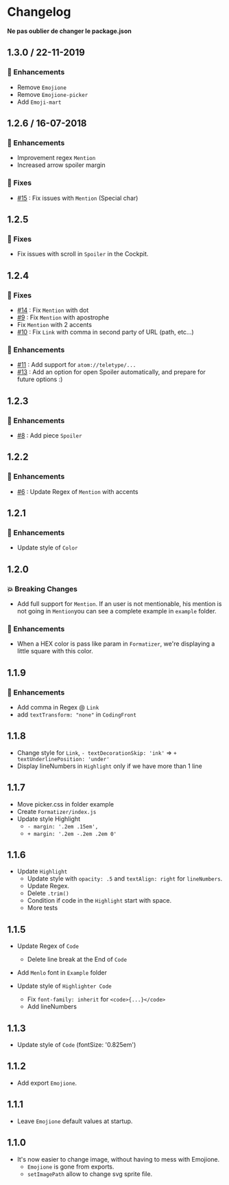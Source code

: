 # Changelog

**Ne pas oublier de changer le package.json**

## 1.3.0 / 22-11-2019

### :tada: Enhancements

- Remove `Emojione`
- Remove `Emojione-picker`
- Add `Emoji-mart`

## 1.2.6 / 16-07-2018

### :tada: Enhancements

- Improvement regex `Mention`
- Increased arrow spoiler margin

### :bug: Fixes

- [#15](https://github.com/O-clock-Dev/formatizer/issues/15) : Fix issues with `Mention` (Special char)

## 1.2.5

### :bug: Fixes

- Fix issues with scroll in `Spoiler` in the Cockpit.

## 1.2.4

### :bug: Fixes

- [#14](https://github.com/O-clock-Dev/formatizer/issues/14) : Fix `Mention` with dot
- [#9](https://github.com/O-clock-Dev/formatizer/issues/9) : Fix `Mention` with apostrophe
- Fix `Mention` with 2 accents
- [#10](https://github.com/O-clock-Dev/formatizer/issues/10) : Fix `Link` with comma in second party of URL (path, etc...)

### :tada: Enhancements

- [#11](https://github.com/O-clock-Dev/formatizer/issues/11) : Add support for `atom://teletype/...`
- [#13](https://github.com/O-clock-Dev/formatizer/issues/13) : Add an option for open Spoiler automatically, and prepare for future options :)

## 1.2.3

### :tada: Enhancements

- [#8](https://github.com/O-clock-Dev/formatizer/issues/8) : Add piece `Spoiler`

## 1.2.2

### :tada: Enhancements

- [#6](https://github.com/O-clock-Dev/formatizer/issues/6) : Update Regex of `Mention` with accents

## 1.2.1

### :tada: Enhancements

- Update style of `Color`

## 1.2.0

### :boom: Breaking Changes

- Add full support for `Mention`. If an user is not mentionable, his mention is not going in `Mention`you can see a complete example in `example` folder.

### :tada: Enhancements

- When a HEX color is pass like param in `Formatizer`, we're displaying a little square with this color.

## 1.1.9

### :tada: Enhancements

- Add comma in Regex @ `Link`
- add `textTransform: "none"` in `CodingFront`

## 1.1.8

- Change style for `Link`, `- textDecorationSkip: 'ink'` => `+ textUnderlinePosition: 'under'`
- Display lineNumbers in `Highlight` only if we have more than 1 line

## 1.1.7

- Move picker.css in folder example
- Create `Formatizer/index.js`
- Update style Highlight
  - `- margin: '.2em .15em',`
  - `+ margin: '.2em -.2em .2em 0'`

## 1.1.6

- Update `Highlight`
  - Update style with `opacity: .5` and `textAlign: right` for `lineNumbers`.
  - Update Regex.
  - Delete `.trim()`
  - Condition if code in the `Highlight` start with space.
  - More tests

## 1.1.5

- Update Regex of `Code`

  - Delete line break at the End of `Code`

- Add `Menlo` font in `Example` folder
- Update style of `Highlighter Code`
  - Fix `font-family: inherit` for `<code>{...}</code>`
  - Add lineNumbers

## 1.1.3

- Update style of `Code` (fontSize: '0.825em')

## 1.1.2

- Add export `Emojione`.

## 1.1.1

- Leave `Emojione` default values at startup.

## 1.1.0

- It's now easier to change image, without having to mess with Emojione.
  - `Emojione` is gone from exports.
  - `setImagePath` allow to change svg sprite file.
